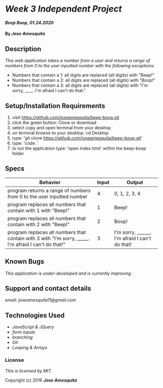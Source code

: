 # _Week 3 Independent Project_

#### _Beep Boop, 01.24.2020_

#### By _**Jose Amesquita**_

## Description

_This web application takes a number from a user and returns a range of numbers from 0 to the user inputted number with the following exceptions:_

* Numbers that contain a 1: all digits are replaced (all digits) with "Beep!"
* Numbers that contain a 2: all digits are replaced (all digits) with "Boop!"
* Numbers that contain a 3: all digits are replaced (all digits) with "I'm sorry, ____. I'm afraid I can't do that."

## Setup/Installation Requirements

1. visit https://github.com/joseamesquita/beep-boop.git
2. click the green button: Clone or download 
3. select copy and open terminal from your desktop
4. on terminal browse to your desktop: cd Desktop
5. type: 'git clone https://github.com/joseamesquita/beep-boop.git'
6. type: 'code .' 
7. to run the application type: 'open index.html' within the beep-boop folder

## Specs

Behavior | Input | Output
--- | --- | ---
program returns a range of numbers from 0 to the user inputted number | 4 | 0, 1, 2, 3, 4
program replaces all numbers that contain with 1 with "Beep!" | 1 | Beep!
program replaces all numbers that contain with 2 with "Beep!" | 2 | Boop!
program replaces all numbers that contain with 3 with "I'm sorry, _____. I'm afraid I can't do that!" | 3 | I'm sorry, ______. I'm afraid I can't do that!


## Known Bugs

_This application is under-developed and is currently improving._

## Support and contact details

_email: joseamesquita11@gmail.com_

## Technologies Used

* _JavaScript & JQuery_
* _form inputs_
* _branching_
* _Git_
* _Looping & Arrays_

### License

*This is licensed by MIT.*

Copyright (c) 2016 **_Jose Amesquita_**
